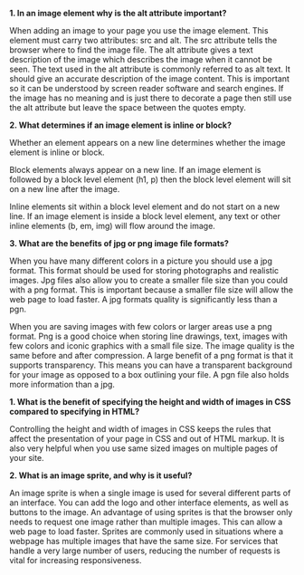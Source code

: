 **1.  In an image element why is the alt attribute important?**


When adding an image to your page you use the image element.  This element must carry two attributes: src and alt.  The src attribute tells the browser where to find the image file.  The alt attribute gives a text description of the image which describes the image when it cannot be seen.  The text used in the alt attribute is commonly referred to as alt text.  It should give an accurate description of the image content.  This is important so it can be understood by screen reader software and search engines.  If the image has no meaning and is just there to decorate a page then still use the alt attribute but leave the space between the quotes empty.  


**2.  What determines if an image element is inline or block?**


Whether an element appears on a new line determines whether the image element is inline or block.

Block elements always appear on a new line.  If an image element is followed by a block level element (h1, p) then the block level element will sit on a new line after the image.

Inline elements sit within a block level element and do not start on a new line.  If an image element is inside a block level element, any text or other inline elements (b, em, img) will flow around the image.


**3.  What are the benefits of jpg or png image file formats?**


When you have many different colors in a picture you should use a jpg format.  This format should be used for storing photographs and realistic images.  Jpg files also allow you to create a smaller file size than you could with a png format.  This is important because a smaller file size will allow the web page to load faster.  A jpg formats quality is significantly less than a pgn.

When you are saving images with few colors or larger areas use a png format.  Png is a good choice when storing line drawings, text, images with few colors and iconic graphics with a small file size.  The image quality is the same before and after compression.  A large benefit of a png format is that it supports transparency.  This means you can have a transparent background for your image as opposed to a box outlining your file.  A pgn file also holds more information than a jpg.


**1.  What is the benefit of specifying the height and width of images in CSS compared to specifying in HTML?**


Controlling the height and width of images in CSS keeps the rules that affect the presentation of your page in CSS and out of HTML markup.  It is also very helpful when you use same sized images on multiple pages of your site.


**2.  What is an image sprite, and why is it useful?**


An image sprite is when a single image is used for several different parts of an interface.  You can add the logo and other interface elements, as well as buttons to the image.  An advantage of using sprites is that the browser only needs to request one image rather than multiple images.  This can allow a web page to load faster.  Sprites are commonly used in situations where a webpage has multiple images that have the same size.  For services that handle a very large number of users, reducing the number of requests is vital for increasing responsiveness.  
